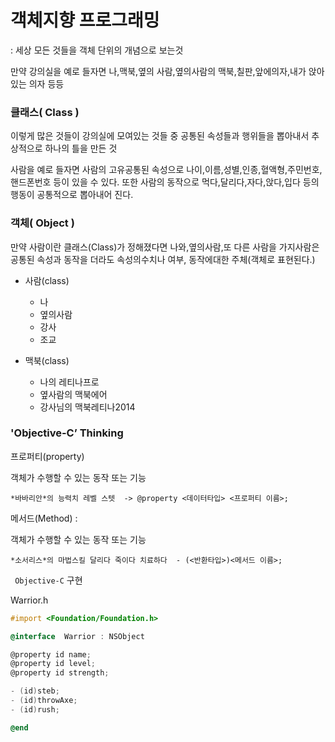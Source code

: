 # 객체지향 프로그래밍

:  세상 모든 것들을 객체 단위의 개념으로 보는것

 만약 강의실을 예로  들자면   나,맥북,옆의 사람,옆의사람의 맥북,칠판,앞에의자,내가 앉아 있는 의자 등등

 ### 클래스( Class ) ###
   이렇게 많은 것들이 강의실에 모여있는 것들 중 공통된 속성들과 행위들을 뽑아내서 추상적으로 하나의
   틀을 만든 것


사람을 예로 들자면 사람의 고유공통된 속성으로 나이,이름,성별,인종,혈액형,주민번호,핸드폰번호 등이 있을 수 있다.
또한 사람의 동작으로 먹다,달리다,자다,앉다,입다 등의 행동이 공통적으로 뽑아내어 진다.

   ### 객체( Object ) ###
 만약 사람이란 클래스(Class)가 정해졌다면  나와,옆의사람,또 다른 사람을 가지사람은 공통된 속성과 동작을               더라도 속성의수치나 여부, 동작에대한 주체(객체로 표현된다.)

- 사람(class)

   - 나
   - 옆의사람
   - 강사
   - 조교

- 맥북(class)

   - 나의 레티나프로
   - 옆사람의 맥북에어
   - 강사님의 맥북레티나2014

### 'Objective-C’  Thinking

   프로퍼티(property) 
         
객체가 수행할 수 있는 동작 또는 기능

       
```
*바바리안*의 능력치 레벨 스텟  -> @property <데이터타입> <프로퍼티 이름>;
```

     
   메서드(Method) :  
  
객체가 수행할 수 있는 동작 또는 기능

```
*소서리스*의 마법스킬 달리다 죽이다 치료하다  - (<반환타입>)<메서드 이름>;
```

  ` Objective-C`  구현
>
Warrior.h
   ```objective-c
#import <Foundation/Foundation.h>

@interface  Warrior : NSObject

@property id name;
@property id level;
@property id strength;

- (id)steb;
- (id)throwAxe;
- (id)rush;

@end
```




